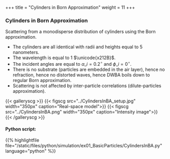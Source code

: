 +++
title = "Cylinders in Born Approximation"
weight = 11
+++

### Cylinders in Born Approximation

Scattering from a monodisperse distribution of cylinders using the Born approximation.

* The cylinders are all identical with radii and heights equal to $5$ nanometers.
* The wavelength is equal to $1$ $\unicode{x212B}$.
* The incident angles are equal to $\alpha\_i = 0.2 ^{\circ}$ and $\phi\_i = 0^{\circ}$.
* There is no substrate (particles are embedded in the air layer), hence no refraction, hence no distorted waves, hence DWBA boils down to regular Born approximation.
* Scattering is not affected by inter-particle correlations (dilute-particles approximation).

{{< galleryscg >}}
{{< figscg src="../CylindersInBA_setup.jpg" width="350px" caption="Real-space model">}}
{{< figscg src="../CylindersInBA.png" width="350px" caption="Intensity image">}}
{{< /galleryscg >}}

#### Python script:
{{% highlightfile file="/static/files/python/simulation/ex01_BasicParticles/CylindersInBA.py" language="python" %}}